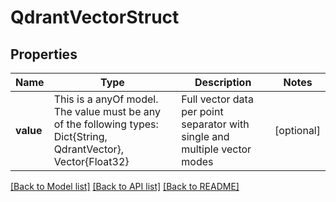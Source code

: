 # QdrantVectorStruct



## Properties
Name | Type | Description | Notes
------------ | ------------- | ------------- | -------------
**value** | This is a anyOf model. The value must be any of the following types: Dict{String, QdrantVector}, Vector{Float32} | Full vector data per point separator with single and multiple vector modes | [optional] 





[[Back to Model list]](../README.md#models) [[Back to API list]](../README.md#api-endpoints) [[Back to README]](../README.md)


